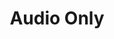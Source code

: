 ---
layout: pages/sections.njk
bodyClasses: 'sections-page'
hasHero: true
title: Audio Only

navigation:
  navLabel: 'Audio Only'
  navIndex: 6

card:
  title: 'Audio Only'
  description: 'Dedicated audio section for podcasts, music, and audio content with optional background images.'
  image: '/assets/images/sample16.jpg'

seo:
  title: Audio Only Component - Audio Sections for Metalsmith
  description: 'Dedicated audio section for podcasts, music, and audio content with optional background images. Perfect for audio-focused content in Metalsmith static sites.'
  socialImage: '/assets/images/sample.jpg'
  canonicalURL: ''
  keywords: 'metalsmith audio section, audio component, podcast player, music section, audio-only layout, media section, audio content'

sections:
  - sectionType: audio-only
    containerTag: section
    classes: ''
    id: ''
    isDisabled: false
    isAnimated: true
    containerFields:
      inContainer: false
      noMargin:
        top: true
        bottom: true
      noPadding:
        top: false
        bottom: false
      background:
        color: ''
        image: ''
        imageScreen: 'none' # light, dark, none
    audio:
      ogg: '/assets/audio/shattered-reflections.ogg'
      mpeg: '/assets/audio/shattered-reflections.mp3'
      bgImage: '/assets/images/sample12.jpg'
      alt: 'Album cover for sample audio track'
    ctas:
      - url: 'https://example.com/playlist'
        label: 'Full Playlist'
        isButton: true
        buttonStyle: 'primary'

  - sectionType: text-only
    containerTag: article
    classes: ''
    id: ''
    isDisabled: false
    isAnimated: true
    containerFields:
      inContainer: false
      noMargin:
        top: true
        bottom: true
      noPadding:
        top: false
        bottom: false
      background:
        color: ''
        image: ''
        imageScreen: 'none' # light, dark, none
    text:
      leadIn: ''
      title: 'Audio Only Section'
      titleTag: 'h1'
      subTitle: ''
      prose: |-
        A specialized section for audio content including podcasts, music, sound effects, or any audio media. Supports multiple audio formats with optional background imagery.

        ```yaml
        - sectionType: audio-only
          containerTag: section
          # container settings

          audio:
            ogg: '/assets/audio/podcast-episode.ogg'    # OGG audio file
            mpeg: '/assets/audio/podcast-episode.mp3'   # MP3 audio file
            bgImage: '/assets/images/podcast-cover.jpg' # Optional cover image
            alt: 'Podcast episode cover art'           # Alt text for cover image
          ctas:
            - url: 'https://example.com/podcast'
              label: 'Subscribe to Podcast'
              isButton: true
              buttonStyle: 'primary'
        ```

        ### Audio Format Support

        The audio component supports multiple formats for maximum browser compatibility:
        - **OGG**: Open-source audio format, excellent quality
        - **MP3**: Widely supported audio format
        - Browsers automatically choose the best supported format

        ### Visual Enhancement

        - **Background Image**: Optional cover art, album artwork, or related imagery
        - **Responsive Design**: Audio player adapts to different screen sizes
        - **Custom Styling**: Audio controls match your site's design theme

        ### Specific audio-only properties

        - `audio.ogg`: Path to OGG audio file (recommended for quality)
        - `audio.mpeg`: Path to MP3 audio file (required for compatibility)  
        - `audio.bgImage`: Optional background/cover image path
        - `audio.alt`: Alternative text for the background image
        - `ctas`: Optional array of call-to-action buttons

        This component is perfect for podcasts, music samples, audio testimonials, or any audio-focused content.

  - sectionType: audio-only
    containerTag: section
    classes: ''
    id: ''
    isDisabled: false
    isAnimated: true
    containerFields:
      inContainer: true
      noMargin:
        top: false
        bottom: false
      noPadding:
        top: true
        bottom: true
      background:
        color: '#f0f4f8'
        image: ''
        imageScreen: 'none' # light, dark, none
    audio:
      ogg: '/assets/audio/shattered-reflections.ogg'
      mpeg: '/assets/audio/shattered-reflections.mp3'
      bgImage: ''
      alt: ''
    ctas: []

  - sectionType: audio-only
    containerTag: section
    classes: ''
    id: ''
    isDisabled: false
    isAnimated: true
    containerFields:
      inContainer: false
      noMargin:
        top: false
        bottom: false
      noPadding:
        top: true
        bottom: true
      background:
        isDark: true
        color: ''
        image: '/assets/images/sample10.jpg'
        imageScreen: 'dark' # light, dark, none
    audio:
      ogg: '/assets/audio/shattered-reflections.ogg'
      mpeg: '/assets/audio/shattered-reflections.mp3'
      bgImage: '/assets/images/sample8.jpg'
      alt: 'Music album cover'
    ctas:
      - url: ''
        label: 'Download Track'
        isButton: true
        buttonStyle: 'inverted'
---
